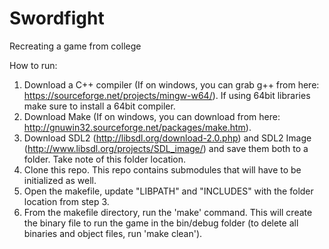 # Swordfight
Recreating a game from college

How to run:
1. Download a C++ compiler (If on windows, you can grab g++ from here: https://sourceforge.net/projects/mingw-w64/). If using 64bit libraries make sure to install a 64bit compiler. 
2. Download Make (If on windows, you can download from here: http://gnuwin32.sourceforge.net/packages/make.htm).
3. Download SDL2 (http://libsdl.org/download-2.0.php) and SDL2 Image (http://www.libsdl.org/projects/SDL_image/) and save them both to a folder. Take note of this folder location.
4. Clone this repo. This repo contains submodules that will have to be initialized as well.
5. Open the makefile, update "LIBPATH" and "INCLUDES" with the folder location from step 3.
6. From the makefile directory, run the 'make' command. This will create the binary file to run the game in the bin/debug folder (to delete all binaries and object files, run 'make clean').